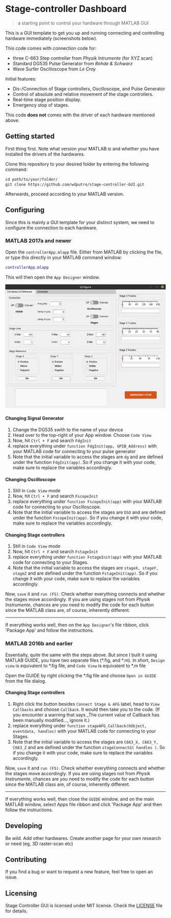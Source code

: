 <!-- ![Logo of the project](https://raw.githubusercontent.com/jehna/readme-best-practices/master/sample-logo.png) -->

# Stage-controller Dashboard
> a starting point to control your hardware through MATLAB GUI

This is a GUI template to get you up and running connecting and controlling hardware immediately (screenshots below).

This code comes with connection code for:
- three C-663 Step controller from _Physik Intrumente_ (for XYZ scan)
- Standard DG535 Pulse Generator from _Rohde & Schwarz_
- Wave Surfer Oscilloscope from _Le Croy_

Initial features:
- Dis-/Connection of Stage controllers, Oscilloscope, and Pulse Generator
- Control of absolute and relative movement of the stage controllers.
- Real-time stage position display.
- Emergency stop of stages.

This code **does not** comes with the driver of each hardware mentioned above.

## Getting started
First thing first. Note what version your MATLAB is and whether you have installed the drivers of the hardwares.

Clone this repository to your desired folder by entering the following command:

```shell
cd path/to/your/folder/
git clone https://github.com/wdputro/stage-controller-GUI.git
```
Afterwards, proceed according to your MATLAB version.

## Configuring
Since this is mainly a GUI template for your distinct system, we need to configure the connection to each hardware.

### MATLAB 2017a and newer
Open the `controllerApp.mlapp` file. Either from MATLAB by clicking the file, or type this directly in your MATLAB command window:

```Matlab
controllerApp.mlapp
```
This will then open the `App Designer` window.

![Design view of the app](https://github.com/wdputro/stage-controller-GUI/blob/master/screenshots/2017a%20and%20above/p1.png?raw=true)

#### Changing Signal Generator
1. Change the DG535 swith to the name of your device
2. Head over to the top-right of your App window. Choose `Code View`
3. Now, hit `Ctrl + F` and search `FdgInit`
4. replace everything under `function FdgInit(app, GPIB_Address)` with your MATLAB code for connecting to your pulse generator
5.  Note that the initial variable to access the stages are `dg` and are defined under the function `FdgInit(app)`. So if you change it with your code, make sure to replace the variables accordingly.

#### Changing Oscilloscope
1. Still in `Code View` mode
3. Now, hit `Ctrl + F` and search `FscopeInit`
4. replace everything under `function FscopeInit(app)` with your MATLAB code for connecting to your Oscilloscope.
5.  Note that the initial variable to access the stages are `DSO` and are defined under the function `FscopeInit(app)`. So if you change it with your code, make sure to replace the variables accordingly.

#### Changing Stage controllers
1. Still in `Code View` mode
3. Now, hit `Ctrl + F` and search `FstageInit`
4. replace everything under `function FstageInit(app)` with your MATLAB code for connecting to your Stages.
5. Note that the initial variable to access the stages are `stageX, stageY, stageZ` and are defined under the function `FstageInit(app)`. So if you change it with your code, make sure to replace the variables accordingly.

Now, `save` it and `run (F5)`. Check whether everything connects and whether the stages move accordingly.
If you are using stages not from _Physik Instrumente_, chances are you need to modify the code for each button since the MATLAB class are, of course, inherently different.

---
If everything works well, then on the `App Designer`'s file ribbon, click 'Package App' and follow the instructions.

### MATLAB 2016b and earlier
Essentially, quite the same with the steps above. But since I built it using MATLAB GUIDE, you have two separate files (*.fig, and *.m). In short, `Design view` is equivalent to *.fig file, and `Code View` is equivalent to *.m file

Open the GUIDE by right clicking the *.fig file and choose `Open in GUIDE` from the file dialog.

#### Changing Stage controllers
1. Right click the button besides `Connect Stage & AFG` label, head to `View Callbacks` and choose `Callback`. It would then take you to the code. (If you encounter a warning that says _The current value of Callback has been manually modified..., ignore it.)
2. replace everything under `function stageAFG_Callback(hObject, eventdata, handles)` with your MATLAB code for connecting to your Stages.
3. Note that the initial variable to access the stages are `C663_X, C663_Y, C663_Z` and are defined under the function `stageConnectG( handles )`. So if you change it with your code, make sure to replace the variables accordingly.

Now, `save` it and `run (F5)`. Check whether everything connects and whether the stages move accordingly.
If you are using stages not from _Physik Instrumente_, chances are you need to modify the code for each button since the MATLAB class are, of course, inherently different.

---
If everything works well, then close the `GUIDE` window, and on the main MATLAB window, select Apps file ribbon and click 'Package App' and then follow the instructions.

## Developing
Be wild. Add other hardwares. Create another page for your own research or need (eg, 3D raster-scan etc)

## Contributing
If you find a bug or want to request a new feature, feel free to open an issue.

## Licensing
Stage Controller GUI is licensed under MIT license. Check the [LICENSE](https://github.com/feathericons/feather/blob/master/LICENSE) file for details.
